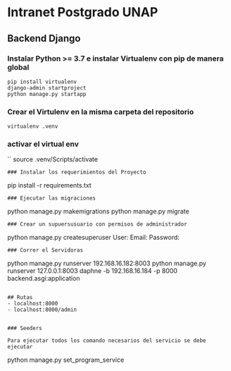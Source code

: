 # Intranet Postgrado UNAP
## Backend Django
### Instalar Python >= 3.7 e instalar Virtualenv con pip de manera global
```
pip install virtualenv
django-admin startproject
python manage.py startapp

```
### Crear el Virtulenv en la misma carpeta del repositorio
```
virtualenv .venv
```
### activar el virtual env
``
source .venv/Scripts/activate
```
### Instalar los requerimientos del Proyecto
```
pip install -r requirements.txt
```
### Ejecutar las migraciones
```
python manage.py makemigrations
python manage.py migrate
```
### Crear un supuersusuario con permisos de administrador
```
python manage.py createsuperuser
User: 
Email: 
Password:
```
### Correr el Servidoras
```
python manage.py runserver 192.168.16.182:8003
python manage.py runserver 127.0.0.1:8003
daphne -b 192.168.16.184 -p 8000 backend.asgi:application
```

## Rutas
- localhost:8000
- localhost:8000/admin


### Seeders

Para ejecutar todos los comando necesarios del servicio se debe ejecutar

```
python manage.py set_program_service
```
